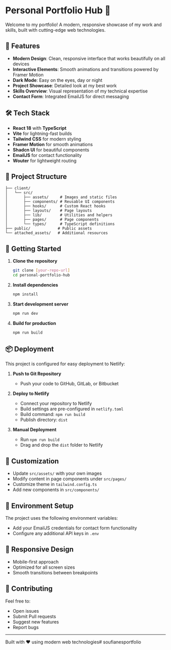 # Personal Portfolio Hub 🚀

Welcome to my portfolio! A modern, responsive showcase of my work and skills, built with cutting-edge web technologies.

## 🌟 Features

- **Modern Design**: Clean, responsive interface that works beautifully on all devices
- **Interactive Elements**: Smooth animations and transitions powered by Framer Motion
- **Dark Mode**: Easy on the eyes, day or night
- **Project Showcase**: Detailed look at my best work
- **Skills Overview**: Visual representation of my technical expertise
- **Contact Form**: Integrated EmailJS for direct messaging

## 🛠️ Tech Stack

- **React 18** with **TypeScript**
- **Vite** for lightning-fast builds
- **Tailwind CSS** for modern styling
- **Framer Motion** for smooth animations
- **Shadcn UI** for beautiful components
- **EmailJS** for contact functionality
- **Wouter** for lightweight routing

## 📁 Project Structure

```
├── client/
│   └── src/
│       ├── assets/     # Images and static files
│       ├── components/ # Reusable UI components
│       ├── hooks/      # Custom React hooks
│       ├── layouts/    # Page layouts
│       ├── lib/        # Utilities and helpers
│       ├── pages/      # Page components
│       └── types/      # TypeScript definitions
├── public/            # Public assets
└── attached_assets/   # Additional resources
```

## 🚀 Getting Started

1. **Clone the repository**
   ```bash
   git clone [your-repo-url]
   cd personal-portfolio-hub
   ```

2. **Install dependencies**
   ```bash
   npm install
   ```

3. **Start development server**
   ```bash
   npm run dev
   ```

4. **Build for production**
   ```bash
   npm run build
   ```

## 📦 Deployment

This project is configured for easy deployment to Netlify:

1. **Push to Git Repository**
   - Push your code to GitHub, GitLab, or Bitbucket

2. **Deploy to Netlify**
   - Connect your repository to Netlify
   - Build settings are pre-configured in `netlify.toml`
   - Build command: `npm run build`
   - Publish directory: `dist`

3. **Manual Deployment**
   - Run `npm run build`
   - Drag and drop the `dist` folder to Netlify

## 🎨 Customization

- Update `src/assets/` with your own images
- Modify content in page components under `src/pages/`
- Customize theme in `tailwind.config.ts`
- Add new components in `src/components/`

## 🔧 Environment Setup

The project uses the following environment variables:
- Add your EmailJS credentials for contact form functionality
- Configure any additional API keys in `.env`

## 📱 Responsive Design

- Mobile-first approach
- Optimized for all screen sizes
- Smooth transitions between breakpoints

## 🤝 Contributing

Feel free to:
- Open issues
- Submit Pull requests
- Suggest new features
- Report bugs

---

Built with ❤️ using modern web technologies# soufianesportfolio
